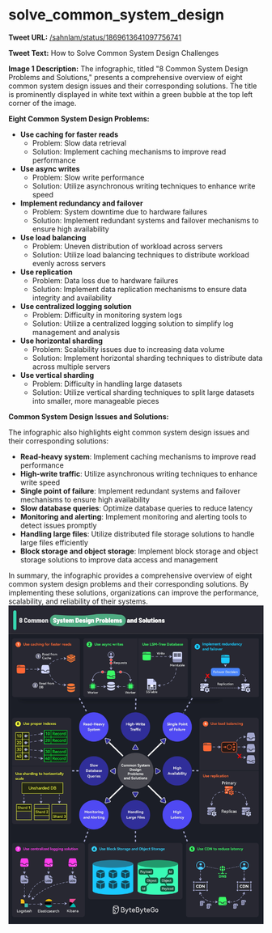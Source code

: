 # solve_common_system_design

**Tweet URL:** [/sahnlam/status/1869613641097756741](/sahnlam/status/1869613641097756741)

**Tweet Text:** How to Solve Common System Design Challenges

**Image 1 Description:** The infographic, titled "8 Common System Design Problems and Solutions," presents a comprehensive overview of eight common system design issues and their corresponding solutions. The title is prominently displayed in white text within a green bubble at the top left corner of the image.

**Eight Common System Design Problems:**

*   **Use caching for faster reads**
    *   Problem: Slow data retrieval
    *   Solution: Implement caching mechanisms to improve read performance
*   **Use async writes**
    *   Problem: Slow write performance
    *   Solution: Utilize asynchronous writing techniques to enhance write speed
*   **Implement redundancy and failover**
    *   Problem: System downtime due to hardware failures
    *   Solution: Implement redundant systems and failover mechanisms to ensure high availability
*   **Use load balancing**
    *   Problem: Uneven distribution of workload across servers
    *   Solution: Utilize load balancing techniques to distribute workload evenly across servers
*   **Use replication**
    *   Problem: Data loss due to hardware failures
    *   Solution: Implement data replication mechanisms to ensure data integrity and availability
*   **Use centralized logging solution**
    *   Problem: Difficulty in monitoring system logs
    *   Solution: Utilize a centralized logging solution to simplify log management and analysis
*   **Use horizontal sharding**
    *   Problem: Scalability issues due to increasing data volume
    *   Solution: Implement horizontal sharding techniques to distribute data across multiple servers
*   **Use vertical sharding**
    *   Problem: Difficulty in handling large datasets
    *   Solution: Utilize vertical sharding techniques to split large datasets into smaller, more manageable pieces

**Common System Design Issues and Solutions:**

The infographic also highlights eight common system design issues and their corresponding solutions:

*   **Read-heavy system**: Implement caching mechanisms to improve read performance
*   **High-write traffic**: Utilize asynchronous writing techniques to enhance write speed
*   **Single point of failure**: Implement redundant systems and failover mechanisms to ensure high availability
*   **Slow database queries**: Optimize database queries to reduce latency
*   **Monitoring and alerting**: Implement monitoring and alerting tools to detect issues promptly
*   **Handling large files**: Utilize distributed file storage solutions to handle large files efficiently
*   **Block storage and object storage**: Implement block storage and object storage solutions to improve data access and management

In summary, the infographic provides a comprehensive overview of eight common system design problems and their corresponding solutions. By implementing these solutions, organizations can improve the performance, scalability, and reliability of their systems.
![Image 1](./image_1.jpg)

